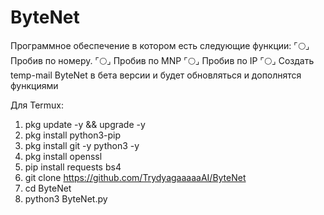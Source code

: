 # ByteNet
Программное обеспечение в котором есть следующие функции:
⌜:full_moon:⌟ Пробив по номеру.
⌜:full_moon:⌟ Пробив по MNP
⌜:full_moon:⌟ Пробив по IP
⌜:full_moon:⌟ Создать temp-mail
ByteNet в бета версии и будет обновляться и дополнятся функциями


Для Termux:
1. pkg update -y && upgrade -y
2. pkg install python3-pip
3. pkg install git -y python3 -y
4. pkg install openssl
5. pip install requests bs4 
6. git clone https://github.com/TrydyagaaaaaAI/ByteNet
7. cd ByteNet
8. python3 ByteNet.py
